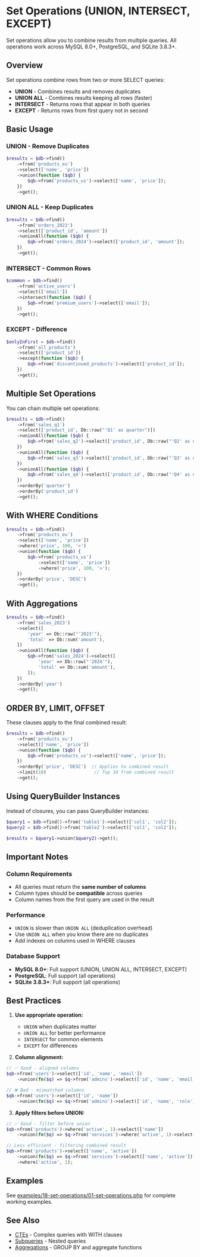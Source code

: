 # Set Operations (UNION, INTERSECT, EXCEPT)

Set operations allow you to combine results from multiple queries. All operations work across MySQL 8.0+, PostgreSQL, and SQLite 3.8.3+.

## Overview

Set operations combine rows from two or more SELECT queries:
- **UNION** - Combines results and removes duplicates
- **UNION ALL** - Combines results keeping all rows (faster)
- **INTERSECT** - Returns rows that appear in both queries
- **EXCEPT** - Returns rows from first query not in second

## Basic Usage

### UNION - Remove Duplicates

```php
$results = $db->find()
    ->from('products_eu')
    ->select(['name', 'price'])
    ->union(function ($qb) {
        $qb->from('products_us')->select(['name', 'price']);
    })
    ->get();
```

### UNION ALL - Keep Duplicates

```php
$results = $db->find()
    ->from('orders_2023')
    ->select(['product_id', 'amount'])
    ->unionAll(function ($qb) {
        $qb->from('orders_2024')->select(['product_id', 'amount']);
    })
    ->get();
```

### INTERSECT - Common Rows

```php
$common = $db->find()
    ->from('active_users')
    ->select(['email'])
    ->intersect(function ($qb) {
        $qb->from('premium_users')->select(['email']);
    })
    ->get();
```

### EXCEPT - Difference

```php
$onlyInFirst = $db->find()
    ->from('all_products')
    ->select(['product_id'])
    ->except(function ($qb) {
        $qb->from('discontinued_products')->select(['product_id']);
    })
    ->get();
```

## Multiple Set Operations

You can chain multiple set operations:

```php
$results = $db->find()
    ->from('sales_q1')
    ->select(['product_id', Db::raw("'Q1' as quarter")])
    ->unionAll(function ($qb) {
        $qb->from('sales_q2')->select(['product_id', Db::raw("'Q2' as quarter")]);
    })
    ->unionAll(function ($qb) {
        $qb->from('sales_q3')->select(['product_id', Db::raw("'Q3' as quarter")]);
    })
    ->unionAll(function ($qb) {
        $qb->from('sales_q4')->select(['product_id', Db::raw("'Q4' as quarter")]);
    })
    ->orderBy('quarter')
    ->orderBy('product_id')
    ->get();
```

## With WHERE Conditions

```php
$results = $db->find()
    ->from('products_eu')
    ->select(['name', 'price'])
    ->where('price', 100, '>')
    ->union(function ($qb) {
        $qb->from('products_us')
            ->select(['name', 'price'])
            ->where('price', 100, '>');
    })
    ->orderBy('price', 'DESC')
    ->get();
```

## With Aggregations

```php
$results = $db->find()
    ->from('sales_2023')
    ->select([
        'year' => Db::raw("'2023'"),
        'total' => Db::sum('amount'),
    ])
    ->unionAll(function ($qb) {
        $qb->from('sales_2024')->select([
            'year' => Db::raw("'2024'"),
            'total' => Db::sum('amount'),
        ]);
    })
    ->orderBy('year')
    ->get();
```

## ORDER BY, LIMIT, OFFSET

These clauses apply to the final combined result:

```php
$results = $db->find()
    ->from('products_eu')
    ->select(['name', 'price'])
    ->union(function ($qb) {
        $qb->from('products_us')->select(['name', 'price']);
    })
    ->orderBy('price', 'DESC')  // Applies to combined result
    ->limit(10)                  // Top 10 from combined result
    ->get();
```

## Using QueryBuilder Instances

Instead of closures, you can pass QueryBuilder instances:

```php
$query1 = $db->find()->from('table1')->select(['col1', 'col2']);
$query2 = $db->find()->from('table2')->select(['col1', 'col2']);

$results = $query1->union($query2)->get();
```

## Important Notes

### Column Requirements
- All queries must return the **same number of columns**
- Column types should be **compatible** across queries
- Column names from the first query are used in the result

### Performance
- `UNION` is slower than `UNION ALL` (deduplication overhead)
- Use `UNION ALL` when you know there are no duplicates
- Add indexes on columns used in WHERE clauses

### Database Support
- **MySQL 8.0+**: Full support (UNION, UNION ALL, INTERSECT, EXCEPT)
- **PostgreSQL**: Full support (all operations)
- **SQLite 3.8.3+**: Full support (all operations)

## Best Practices

1. **Use appropriate operation:**
   - `UNION` when duplicates matter
   - `UNION ALL` for better performance
   - `INTERSECT` for common elements
   - `EXCEPT` for differences

2. **Column alignment:**
```php
// ✅ Good - aligned columns
$qb->from('users')->select(['id', 'name', 'email'])
    ->union(fn($q) => $q->from('admins')->select(['id', 'name', 'email']));

// ❌ Bad - mismatched columns
$qb->from('users')->select(['id', 'name'])
    ->union(fn($q) => $q->from('admins')->select(['id', 'name', 'role']));
```

3. **Apply filters before UNION:**
```php
// ✅ Good - filter before union
$qb->from('products')->where('active', 1)->select(['name'])
    ->union(fn($q) => $q->from('services')->where('active', 1)->select(['name']));

// Less efficient - filtering combined result
$qb->from('products')->select(['name', 'active'])
    ->union(fn($q) => $q->from('services')->select(['name', 'active']))
    ->where('active', 1);
```

## Examples

See [examples/18-set-operations/01-set-operations.php](../../examples/18-set-operations/01-set-operations.php) for complete working examples.

## See Also

- [CTEs](./cte.md) - Complex queries with WITH clauses
- [Subqueries](./subqueries.md) - Nested queries
- [Aggregations](../../examples/02-intermediate/02-aggregations.php) - GROUP BY and aggregate functions
